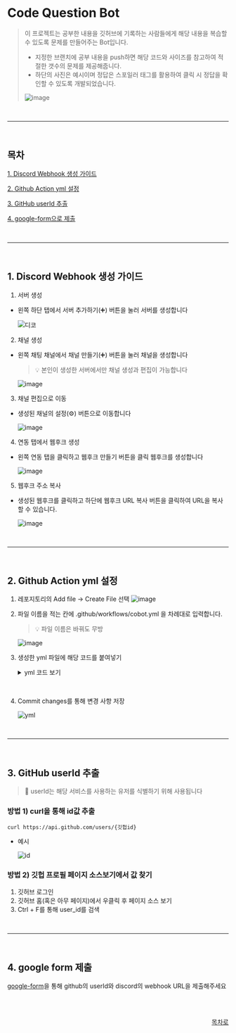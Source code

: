 # Code Question Bot
> 이 프로젝트는 공부한 내용을 깃허브에 기록하는 사람들에게 해당 내용을 복습할 수 있도록 문제를 만들어주는 Bot입니다.
> - 지정한 브랜치에 공부 내용을 push하면 해당 코드와 사이즈를 참고하여 적절한 갯수의 문제를 제공해줍니다.
> - 하단의 사진은 예시이며 정답은 스포일러 태그를 활용하여 클릭 시 정답을 확인할 수 있도록 개발되었습니다.
>
> ![image](https://github.com/user-attachments/assets/f86c954f-5aad-4b1e-b370-ed99cab5e270)

<br>
<hr>
<br>

## 목차
[1. Discord Webhook 생성 가이드](#1-discord-webhook-생성-가이드)

[2. Github Action yml 설정](#2-github-action-yml-설정)

[3. GitHub userId 추출](#3-github-userid-추출)

[4. google-form으로 제출](#4-google-form-제출)


<br>
<hr>
<br>

## 1. Discord Webhook 생성 가이드
1. 서버 생성
- 왼쪽 하단 탭에서 서버 추가하기(➕) 버튼을 눌러 서버를 생성합니다

    ![디코](https://github.com/user-attachments/assets/705b4f84-ec0b-408e-a741-903450064e86)

2. 채널 생성
- 왼쪽 채팅 채널에서 채널 만들기(➕) 버튼을 눌러 채널을 생성합니다 
    > 💡 본인이 생성한 서버에서만 채널 생성과 편집이 가능합니다

    ![image](https://github.com/user-attachments/assets/608a0b52-c041-422f-83ae-0bb72cbaeee1)

3. 채널 편집으로 이동
- 생성된 채널의 설정(⚙️) 버튼으로 이동합니다

    ![image](https://github.com/user-attachments/assets/05439fc5-f692-44fc-b276-e28d3915ff71)

4. 연동 탭에서 웹후크 생성
- 왼쪽 연동 탭을 클릭하고 웹후크 만들기 버튼을 클릭 웹후크를 생성합니다

    ![image](https://github.com/user-attachments/assets/a498a046-ae4a-42ac-94e4-6ba5eff59b96)

5. 웹후크 주소 복사
- 생성된 웹후크를 클릭하고 하단에 웹후크 URL 복사 버튼을 클릭하여 URL을 복사할 수 있습니다.

    ![image](https://github.com/user-attachments/assets/095945cd-af72-4ca9-93b6-e9905af3f9c1)

<br>
<hr>
<br>

## 2. Github Action yml 설정

1. 레포지토리의 Add file -> Create File 선택
    ![image](https://github.com/user-attachments/assets/edb3c8a9-3f2b-4a22-a361-d715361f87bd)

2. 파일 이름을 적는 칸에 .github/workflows/cobot.yml 을 차례대로 입력합니다.
    > 💡 파일 이름은 바꿔도 무방

    ![image](https://github.com/user-attachments/assets/01c78338-0d11-431b-a696-10368d60cb13)


3. 생성한 yml 파일에 해당 코드를 붙여넣기

    <details>
        <summary>yml 코드 보기</summary>

    ```yml
    name: Cobot workflow

    on:
      push:
        branches:
          - main
    
    jobs:
      diff-changes:
        runs-on: ubuntu-latest
    
        steps:
        - name: Checkout repository
          uses: actions/checkout@v2
    
        - name: Get the recent commit author
          run: |
            author_id=$(git log -1 --format="%an <%ae>" | grep -o '<[0-9]\+' | sed 's/<//')
            echo "author_id=$author_id" >> $GITHUB_ENV
    
        - name: save to diff.txt
          run: |
            git fetch origin ${{ github.event.before }} ${{ github.event.after }} # 이전 커밋과 현재 커밋 가져오기
            git diff ${{ github.event.before }} ${{ github.event.after }} | grep '^+[^+]' | sed 's/^+//' > diff.txt # 변경 사항 중 추가된 내용만을 가져와 txt 생성
            cat diff.txt
    
        - name: Create payload.json
          run: |
            diff=$(cat diff.txt | jq -Rs .) # diff.txt를 josn 형식의 값으로 변환
            echo "{\"author_id\": \"${{ env.author_id }}\", \"diff\": $diff}" > payload.json # author와 diff를 json 확장자로 변환
            cat payload.json
            
        - name: Send POST request with payload.json
          run: |
            curl -X POST "https://wmece3xj7buljd34mtjat6y3qi0nwhwi.lambda-url.ap-northeast-2.on.aws/" \
            -H "Content-Type: application/json" \
            -d @payload.json
    </details>

<br>

4. Commit changes를 통해 변경 사항 저장

    ![yml](https://github.com/user-attachments/assets/59e5a6f6-9180-4385-8e47-adb6850b55db)

<br>
<hr>
<br>

## 3. GitHub userId 추출
> 🚨 userId는 해당 서비스를 사용하는 유저를 식별하기 위해 사용됩니다


### 방법 1) curl을 통해 id값 추출
```
curl https://api.github.com/users/{깃헙id}
```
- 예시

    ![id](https://github.com/user-attachments/assets/4b93580c-959f-446a-9915-5d835fa60205)

### 방법 2) 깃헙 프로필 페이지 소스보기에서 값 찾기
1. 깃허브 로그인
2. 깃허브 홈(혹은 아무 페이지)에서 우클릭 후 페이지 소스 보기
3. Ctrl + F를 통해 user_id를 검색

<br>
<hr>
<br>

## 4. google form 제출
[google-form](https://docs.google.com/forms/d/e/1FAIpQLSfuer4Fdn4YPqCjH8Gk_9WSi-GYwkuRsFIkoxeRwbNtSh8e0Q/viewform?usp=sf_link)을 통해 github의 userId와 discord의 webhook URL을 제출해주세요

<br>
<br>

<div align="right">
  
[목차로](#목차)

</div>
